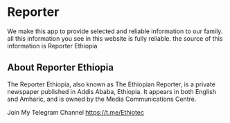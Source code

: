 # Reporter

We make this app to provide selected and reliable information to our family. all this information you see in this website is fully reliable. the source of this information is Reporter Ethiopia 

## About Reporter Ethiopia

The Reporter Ethiopia, also known as The Ethiopian Reporter, is a private newspaper published in Addis Ababa, Ethiopia. It appears in both English and Amharic, and is owned by the Media Communications Centre. 

Join My Telegram Channel https://t.me/Ethiotec
